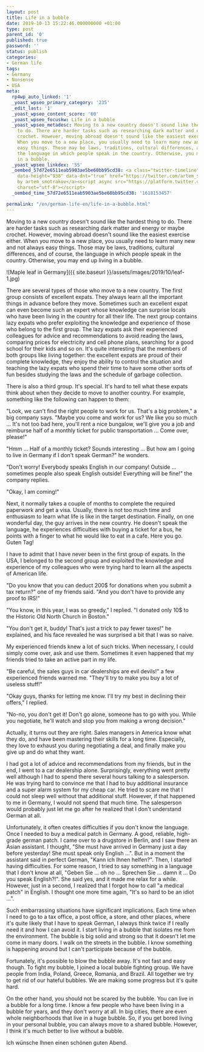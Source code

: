 ```yaml
---
layout: post
title: Life in a bubble
date: 2019-10-13 15:22:46.000000000 +01:00
type: post
parent_id: '0'
published: true
password: ''
status: publish
categories:
- German life
tags:
- Germany
- Nonsense
- USA
meta:
  rp4wp_auto_linked: '1'
  _yoast_wpseo_primary_category: '235'
  _edit_last: '1'
  _yoast_wpseo_content_score: '60'
  _yoast_wpseo_focuskw: Life in a bubble
  _yoast_wpseo_metadesc: Moving to a new country doesn't sound like the hardest thing
    to do. There are harder tasks such as researching dark matter and energy or maybe
    crochet. However, moving abroad doesn't sound like the easiest exercise either.
    When you move to a new place, you usually need to learn many new and not always
    easy things. Those may be laws, traditions, cultural differences, and of course,
    the language in which people speak in the country. Otherwise, you may end up living
    in a bubble.
  _yoast_wpseo_linkdex: '55'
  _oembed_57d72e6511eab5903ae5be60bb95cd38: <a class="twitter-timeline" data-width="625"
    data-height="938" data-dnt="true" href="https://twitter.com/artem_smotrakov?ref_src=twsrc%5Etfw">Tweets
    by artem_smotrakov</a><script async src="https://platform.twitter.com/widgets.js"
    charset="utf-8"></script>
  _oembed_time_57d72e6511eab5903ae5be60bb95cd38: '1618153457'

permalink: "/en/german-life-en/life-in-a-bubble.html"
---
```

<!-- wp:paragraph -->

Moving to a new country doesn't sound like the hardest thing to do. There are harder tasks such as researching dark matter and energy or maybe crochet. However, moving abroad doesn't sound like the easiest exercise either. When you move to a new place, you usually need to learn many new and not always easy things. Those may be laws, traditions, cultural differences, and of course, the language in which people speak in the country. Otherwise, you may end up living in a bubble.

<!-- /wp:paragraph -->

<!-- wp:image {"id":3502} -->

![Maple leaf in Germany]({{ site.baseurl }}/assets/images/2019/10/leaf-1.jpg)

<!-- /wp:image -->

<!-- wp:more -->  
<!--more-->  
<!-- /wp:more -->

<!-- wp:paragraph -->

There are several types of those who move to a new country. The first group consists of excellent expats. They always learn all the important things in advance before they move. Sometimes such an excellent expat can even become such an expert whose knowledge can surprise locals who have been living in the country for all their life. The next group contains lazy expats who prefer exploiting the knowledge and experience of those who belong to the first group. The lazy expats ask their experienced colleagues for advice and recommendations to avoid reading the laws, comparing prices for electricity and cell phone plans, searching for a good school for their kids and so on. It's quite interesting that the members of both groups like living together: the excellent expats are proud of their complete knowledge, they enjoy the ability to control the situation and teaching the lazy expats who spend their time to have some other sorts of fun besides studying the laws and the schedule of garbage collection.

<!-- /wp:paragraph -->

<!-- wp:paragraph -->

There is also a third group. It's special. It's hard to tell what these expats think about when they decide to move to another country. For example, something like the following can happen to them:

<!-- /wp:paragraph -->

<!-- wp:paragraph -->

"Look, we can't find the right people to work for us. That's a big problem," a big company says. "Maybe you come and work for us? We like you so much ... It's not too bad here, you'll rent a nice bungalow, we'll give you a job and reimburse half of a monthly ticket for public transportation ... Come over, please!"

<!-- /wp:paragraph -->

<!-- wp:paragraph -->

"Hmm ... Half of a monthly ticket? Sounds interesting ... But how am I going to live in Germany if I don't speak German?" he wonders.

<!-- /wp:paragraph -->

<!-- wp:paragraph -->

"Don't worry! Everybody speaks English in our company! Outside ... sometimes people also speak English outside! Everything will be fine!" the company replies.

<!-- /wp:paragraph -->

<!-- wp:paragraph -->

"Okay, I am coming!"

<!-- /wp:paragraph -->

<!-- wp:paragraph -->

Next, it normally takes a couple of months to complete the required paperwork and get a visa. Usually, there is not too much time and enthusiasm to learn what life is like in the target destination. Finally, on one wonderful day, the guy arrives in the new country. He doesn't speak the language, he experiences difficulties with buying a ticket for a bus, he points with a finger to what he would like to eat in a cafe. Here you go. Guten Tag!

<!-- /wp:paragraph -->

<!-- wp:paragraph -->

I have to admit that I have never been in the first group of expats. In the USA, I belonged to the second group and exploited the knowledge and experience of my colleagues who were trying hard to learn all the aspects of American life.

<!-- /wp:paragraph -->

<!-- wp:paragraph -->

"Do you know that you can deduct 200$ for donations when you submit a tax return?" one of my friends said. "And you don't have to provide any proof to IRS!"

<!-- /wp:paragraph -->

<!-- wp:paragraph -->

"You know, in this year, I was so greedy," I replied. "I donated only 10$ to the Historic Old North Church in Boston."

<!-- /wp:paragraph -->

<!-- wp:paragraph -->

"You don't get it, buddy! That's just a trick to pay fewer taxes!" he explained, and his face revealed he was surprised a bit that I was so naive.

<!-- /wp:paragraph -->

<!-- wp:paragraph -->

My experienced friends knew a lot of such tricks. When necessary, I could simply come over, ask and use them. Sometimes it even happened that my friends tried to take an active part in my life.

<!-- /wp:paragraph -->

<!-- wp:paragraph -->

"Be careful, the sales guys in car dealerships are evil devils!" a few experienced friends warned me. "They'll try to make you buy a lot of useless stuff!"

<!-- /wp:paragraph -->

<!-- wp:paragraph -->

"Okay guys, thanks for letting me know. I'll try my best in declining their offers," I replied.

<!-- /wp:paragraph -->

<!-- wp:paragraph -->

"No-no, you don't get it! Don't go alone, someone has to go with you. While you negotiate, he'll watch and stop you from making a wrong decision."

<!-- /wp:paragraph -->

<!-- wp:paragraph -->

Actually, it turns out they are right. Sales managers in America know what they do, and have been mastering their skills for a long time. Especially, they love to exhaust you during negotiating a deal, and finally make you give up and do what they want.

<!-- /wp:paragraph -->

<!-- wp:paragraph -->

I had got a lot of advice and recommendations from my friends, but in the end, I went to a car dealership alone. Surprisingly, everything went pretty well although I had to spend there several hours talking to a salesperson. He was trying hard to convince me that I had to buy additional insurance and a super alarm system for my cheap car. He tried to scare me that I could not sleep well without that additional stuff. However, if that happened to me in Germany, I would not spend that much time. The salesperson would probably just let me go after he realized that I don't understand German at all.

<!-- /wp:paragraph -->

<!-- wp:paragraph -->

Unfortunately, it often creates difficulties if you don't know the language. Once I needed to buy a medical patch in Germany. A good, reliable, high-grade german patch. I came over to a drugstore in Berlin, and I saw there an Asian assistant. I thought, "She must have arrived in Germany just a day before yesterday! She must speak only English ...". But in a moment the assistant said in perfect German, "Kann ich Ihnen helfen?". Then, I started having difficulties. For some reason, I tried to say something in a language that I don't know at all, "Geben Sie ... oh no ... Sprechen Sie ... damn it ... Do you speak English?!". She said yes, and it made me relax for a while. However, just in a second, I realized that I forgot how to call "a medical patch" in English. I thought one more time again, "It's so hard to be an idiot ...".

<!-- /wp:paragraph -->

<!-- wp:paragraph -->

Such embarrassing situations have significant implications. Each time when I need to go to a tax office, a post office, a store, and other places, where it's quite likely that I have to speak German, I always think twice if I really need it and how I can avoid it. I start living in a bubble that isolates me from the environment. The bubble is big solid and strong so that it doesn't let me come in many doors. I walk on the streets in the bubble. I know something is happening around but I can't participate because of the bubble.

<!-- /wp:paragraph -->

<!-- wp:paragraph -->

Fortunately, it's possible to blow the bubble away. It's not fast and easy though. To fight my bubble, I joined a local bubble fighting group. We have people from India, Poland, Greece, Romania, and Brazil. All together we try to get rid of our hateful bubbles. We are making some progress but it's quite hard.

<!-- /wp:paragraph -->

<!-- wp:paragraph -->

On the other hand, you should not be scared by the bubble. You can live in a bubble for a long time. I know a few people who have been living in a bubble for years, and they don't worry at all. In big cities, there are even whole neighborhoods that live in a huge bubble. So, if you get bored living in your personal bubble, you can always move to a shared bubble. However, I think it's much better to live without a bubble.

<!-- /wp:paragraph -->

<!-- wp:paragraph -->

Ich wünsche Ihnen einen schönen guten Abend.

<!-- /wp:paragraph -->


